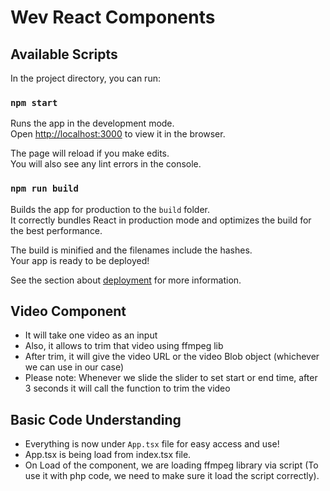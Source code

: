 # Wev React Components

## Available Scripts

In the project directory, you can run:

### `npm start`

Runs the app in the development mode.\
Open [http://localhost:3000](http://localhost:3000) to view it in the browser.

The page will reload if you make edits.\
You will also see any lint errors in the console.

### `npm run build`

Builds the app for production to the `build` folder.\
It correctly bundles React in production mode and optimizes the build for the best performance.

The build is minified and the filenames include the hashes.\
Your app is ready to be deployed!

See the section about [deployment](https://facebook.github.io/create-react-app/docs/deployment) for more information.

## Video Component

- It will take one video as an input
- Also, it allows to trim that video using ffmpeg lib
- After trim, it will give the video URL or the video Blob object (whichever we can use in our case)
- Please note: Whenever we slide the slider to set start or end time, after 3 seconds it will call the function to trim the video

## Basic Code Understanding

- Everything is now under `App.tsx` file for easy access and use!
- App.tsx is being load from index.tsx file.
- On Load of the component, we are loading ffmpeg library via script (To use it with php code, we need to make sure it load the script correctly).
